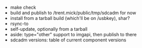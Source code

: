 - make check
- build and publish to /trent.mick/public/tmp/sdcadm for now
- install from a tarball build (which'll be on /usbkey), shar?
- rsync-to
- self-update, optionally from a tarball
- aside: type="other" support to imgapi, then publish to there
- sdcadm versions: table of current component versions

